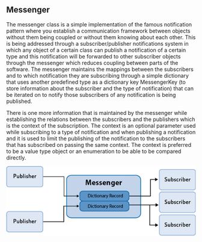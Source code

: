 
## Messenger

The messenger class is a simple implementation of the famous notification pattern where you establish a 
communication framework between objects without them being coupled or without them knowing about each other.
This is being addressed through a subscriber/publisher notifications system in which any object of a certain
class can publish a notification of a certain type and this notification will be forwarded to other subscriber
objects through the messenger which reduces coupling between parts of the software. The messenger maintains the 
mappings between the subscribers and to which notification they are subscribing through a simple dictionary that 
uses another predefined type as a dictionary key MessengerKey (to store information about the subscriber and the 
type of notification) that can be iterated on to notify those subscribers of any notification is being published.  

There is one more information that is maintained by the messenger while establishing the relations between the 
subscribers and the publishers which is the context of the subscription. The context is an optional parameter 
used while subscribing to a type of notification and when publishing a notification and it is used to 
limit the publishing of the notification to the subscribers that has subscribed on passing the same 
context. The context is preferred to be a value type object or an enumeration to be able to be compared
directly.

![messenger](https://github.com/Ibrahim5aad/revit-addin-clean-architecture/blob/main/src/RevitAddin.Core/Services/Messenger/Messenger.png?raw=true)
